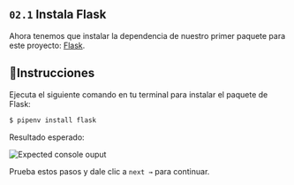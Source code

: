 ## `02.1` Instala Flask

Ahora tenemos que instalar la dependencia de nuestro primer paquete para este proyecto: [Flask](https://flask.palletsprojects.com/en/1.1.x/).

## 📝Instrucciones

Ejecuta el siguiente comando en tu terminal para instalar el paquete de Flask:

```bash
$ pipenv install flask
```

Resultado esperado:

![Expected console ouput](https://github.com/breatheco-de/python-flask-api-tutorial/blob/master/.learn/assets/install-flask.png?raw=true)

Prueba estos pasos y dale clic a  `next →` para continuar.
